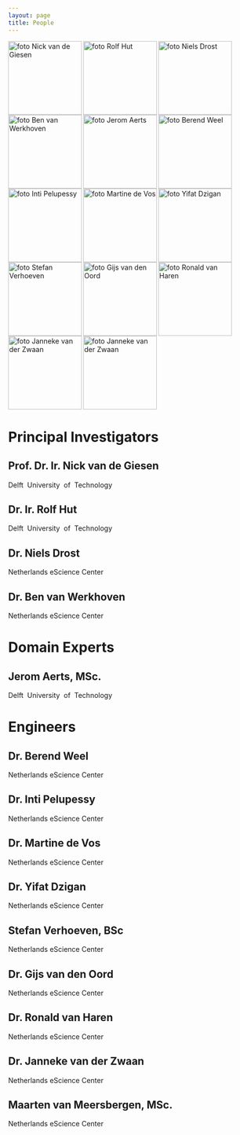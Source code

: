 ```yaml
---
layout: page
title: People
---
```


<img class="people" src="https://d1rkab7tlqy5f1.cloudfront.net/_processed_/a/f/csm_Giesen-2_d93ca13cab.png" 
alt="foto Nick van de Giesen" height="150" align="left"/>
<img class="people" src="https://d1rkab7tlqy5f1.cloudfront.net/_processed_/b/e/csm_Rolf%20Hut_7c1e740af1.jpg" 
alt="foto Rolf Hut" height="150" align="left" />
<img class="people" src="https://www.esciencecenter.nl/img/team/nielsdrost-new.jpg" 
alt="foto Niels Drost" height="150" align="left" />
<img class="people" src="https://www.esciencecenter.nl/img/team/Ben-van-Werkhoven_%28002%29.jpg" 
alt="foto Ben van Werkhoven" height="150" align="left" />
<img class="people" src="https://media.licdn.com/dms/image/C4E03AQFewuaJIczl9A/profile-displayphoto-shrink_800_800/0?e=1545264000&v=beta&t=zAGaKUWGga0GvYUXcU39x_cAWf_GSXbCBErvyMJA4t0" 
alt="foto Jerom Aerts" height="150" align="left" />
<img class="people" src="https://www.esciencecenter.nl/img/team/Berend_web.jpg" 
alt="foto Berend Weel" height="150" align="left" />
<img class="people" src="https://www.esciencecenter.nl/img/team/Inty-web_%28002%29.jpg" 
alt="foto Inti Pelupessy" height="150" align="left" />
<img class="people" src="https://www.esciencecenter.nl/img/team/Martine_%28002%29.jpg"
alt="foto Martine de Vos" height="150" align="left" />
<img class="people" src="https://www.esciencecenter.nl/img/team/Yivat-Dzigan_%28002%29.jpg"
alt="foto Yifat Dzigan" height="150" align="left" />
<img class="people" src="https://www.esciencecenter.nl/img/team/stefan-verhoeven-new.jpg"
alt="foto Stefan Verhoeven" height="150" align="left" />
<img class="people" src="https://www.esciencecenter.nl/img/team/Gijsvandenoord-web.png"
alt="foto Gijs van den Oord" height="150" align="left" />
<img class="people" src="https://www.esciencecenter.nl/img/team/Ronald-van-Haren-new.jpg"
alt="foto Ronald van Haren" height="150" align="left" />
<img class="people" src="https://www.esciencecenter.nl/img/team/Janneke-van-der-Zwaan-new.jpg"
alt="foto Janneke van der Zwaan" height="150" align="left" />
<img class="people" src="https://www.esciencecenter.nl/img/team/maarten-van-meersbergen-new.jpg"
alt="foto Janneke van der Zwaan" height="150" />

Principal Investigators
=======================

Prof. Dr. Ir. Nick van de Giesen
--------------------------------
Delft​ ​ University​ ​ of​ ​ Technology

Dr. Ir. Rolf Hut
----------------
Delft​ ​ University​ ​ of​ ​ Technology

Dr. Niels Drost
---------------
Netherlands eScience Center

Dr. Ben van Werkhoven
---------------------
Netherlands eScience Center


Domain Experts
==============

Jerom Aerts, MSc.
-----------------
Delft​ ​ University​ ​ of​ ​ Technology

Engineers
=========

Dr. Berend Weel
---------------
Netherlands eScience Center

Dr. Inti Pelupessy
------------------
Netherlands eScience Center

Dr. Martine de Vos
------------------
Netherlands eScience Center

Dr. Yifat Dzigan
----------------
Netherlands eScience Center

Stefan Verhoeven, BSc
---------------------
Netherlands eScience Center

Dr. Gijs van den Oord
---------------------
Netherlands eScience Center

Dr. Ronald van Haren
--------------------
Netherlands eScience Center

Dr. Janneke van der Zwaan
-------------------------
Netherlands eScience Center

Maarten van Meersbergen, MSc.
-----------------------------
Netherlands eScience Center

